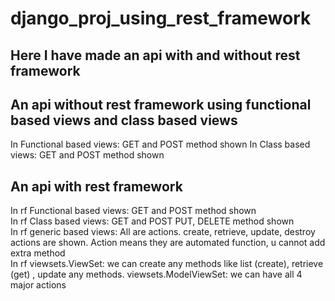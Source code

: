 # django_proj_using_rest_framework
## Here I have made an api with and without rest framework
## An api without rest framework using functional based views and class based views
  In Functional based views: GET and POST method shown
  In Class based views: GET and POST method shown

## An api with rest framework
  In rf Functional based views: GET and POST method shown <br />
  In rf Class based views: GET and POST PUT, DELETE method shown <br />
  In rf generic based views: All are actions. create, retrieve, update, destroy actions are shown. Action means they are automated function, u cannot add extra method <br />
  In rf viewsets.ViewSet: we can create any methods like list (create), retrieve (get) , update any methods.
        viewsets.ModelViewSet: we can have all 4 major actions
        
  
